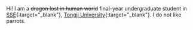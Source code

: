 Hi! I am a ~~dragon lost in human world~~ final-year undergraduate student in [SSE](http://sse.tongji.edu.cn/){:target="_blank"}, [Tongji University](https://www.tongji.edu.cn/){:target="_blank"}. I do not like parrots.